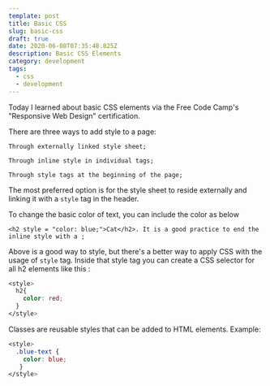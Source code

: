 ```yaml
---
template: post
title: Basic CSS
slug: basic-css
draft: true
date: 2020-06-08T07:35:48.825Z
description: Basic CSS Elements
category: development
tags:
  - css
  - development
---
```

Today I learned about basic CSS elements via the Free Code Camp's "Responsive Web Design" certification.

There are three ways to add style to a page:

`Through externally linked style sheet;`

`Through inline style in individual tags;`

`Through style tags at the beginning of the page;`

The most preferred option is for the style sheet to reside externally and linking it with a `style` tag in the header. 

To change the basic color of text, you can include the color as below

`<h2 style = "color: blue;">Cat</h2>. It is a good practice to end the inline style with a ;`

Above is a good way to style, but there's a better way to apply CSS with the usage of `style` tag. Inside that style tag you can create a CSS selector for all h2 elements like this :

```css
<style>
  h2{
    color: red;
  }
</style>
```

Classes are reusable styles that can be added to HTML elements. Example:

```css
<style>
  .blue-text {
    color: blue;
   }
</style>
```
